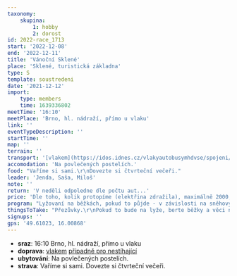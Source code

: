 ```yaml
---
taxonomy:
    skupina:
        1: hobby
        2: dorost
id: 2022-race_1713
start: '2022-12-08'
end: '2022-12-11'
title: 'Vánoční Sklené'
place: 'Sklené, turistická základna'
type: S
template: soustredeni
date: '2021-12-12'
import:
    type: members
    time: 1639336802
meetTime: '16:10'
meetPlace: 'Brno, hl. nádraží, přímo u vlaku'
link: ''
eventTypeDescription: ''
startTime: ''
map: ''
terrain: ''
transport: '[vlakem](https://idos.idnes.cz/vlakyautobusymhdvse/spojeni/prehled/?p=Fyb5SSWpsOpfNdTbad2ENOpNjMdVVKddfCW0Vcw0XkiI:17YV:nt:nmlGG:RqZhF:8BuV3HbpMKWbvZYpWr7EqhCG9q2opWBpi9FJx89xWQiIbW3w1qdojE9NMAP8JdGAZGLd9bQw30-) [případně pro nestíhající](https://idos.idnes.cz/vlakyautobusymhdvse/spojeni/prehled/?p=Fyb5SSWpsOpfNdTbad2ENOpNjMdVVKddnXivD.kDZp0ay.rj0IIzWyWDOic36y2aNIAzZqcEYYRzks8pVWmKbtIoZbZSjQv90rbscjYwCyXet0Yxgg.zQpJq81snWuuekNkzMA24Mkk-)'
accomodation: 'Na povlečených postelích.'
food: "Vaříme si sami.\r\nDovezte si čtvrteční večeři."
leader: 'Jenda, Saša, Miloš'
note: ''
return: 'V neděli odpoledne dle počtu aut...'
price: 'Dle toho, kolik protopíme (elektřina zdražila), maximálně 2000,- Jako obvykle naúčtujeme realitu.'
program: "Lyžovaní na běžkách, pokud to půjde - v závislosti na sněhových podmínkách a počasí.\r\nPokud sníh nebude budeme běhat."
thingsToTake: "Přezůvky.\r\nPokud to bude na lyže, berte běžky a věci na ně. Zároveň i jedny boty na běh (aby byla varianta v případě nutnosti).\r\nVarianta běh doporučuju alespoň:\r\n* 2x boty (terén, cesty)\r\n* 2 sady oblečení\r\n* světlo\r\n* buzolu\r\nHry na večer.\r\n1x společný dárek pod stromeček (další dárky navíc v neomezeném množství).\r\nMapy, které jste ještě nestihli probrat s nikým 20+.\r\nPro zimomřivé spacák (kdybychom museli šetřit na topení)"
signups: ''
gps: '49.61023, 16.00868'
---
```


* **sraz**: 16:10 Brno, hl. nádraží, přímo u vlaku
* **doprava**: [vlakem](https://idos.idnes.cz/vlakyautobusymhdvse/spojeni/prehled/?p=Fyb5SSWpsOpfNdTbad2ENOpNjMdVVKddfCW0Vcw0XkiI:17YV:nt:nmlGG:RqZhF:8BuV3HbpMKWbvZYpWr7EqhCG9q2opWBpi9FJx89xWQiIbW3w1qdojE9NMAP8JdGAZGLd9bQw30-) [případně pro nestíhající](https://idos.idnes.cz/vlakyautobusymhdvse/spojeni/prehled/?p=Fyb5SSWpsOpfNdTbad2ENOpNjMdVVKddnXivD.kDZp0ay.rj0IIzWyWDOic36y2aNIAzZqcEYYRzks8pVWmKbtIoZbZSjQv90rbscjYwCyXet0Yxgg.zQpJq81snWuuekNkzMA24Mkk-)
* **ubytování**: Na povlečených postelích.
* **strava**: Vaříme si sami.
Dovezte si čtvrteční večeři.
